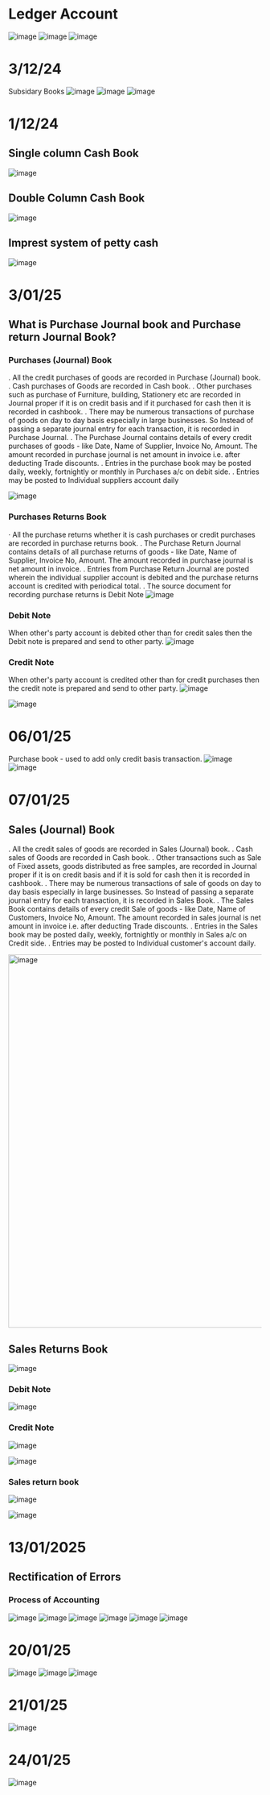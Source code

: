 # Ledger Account
![image](https://github.com/user-attachments/assets/3ca775df-992e-4d45-a51b-e77f3d607d4d)
![image](https://github.com/user-attachments/assets/a67756ac-b5b3-45f8-9191-fe3f96ed6349)
![image](https://github.com/user-attachments/assets/62ddb914-2d8c-402b-8316-2af1dd133c69)

# 3/12/24
Subsidary Books
![image](https://github.com/user-attachments/assets/6dc253b4-3e06-4f3f-9cc5-9f1d6052d588)
![image](https://github.com/user-attachments/assets/eb4baf8d-35c8-45cf-8e2e-61e97fb84a4e)
![image](https://github.com/user-attachments/assets/30b40d1d-12f7-4f84-bd0d-81c59bf9d0ff)

# 1/12/24
## Single column Cash Book
![image](https://github.com/user-attachments/assets/3da77311-ff37-4d33-89ba-10e3a2e76bf2)

## Double Column Cash Book
![image](https://github.com/user-attachments/assets/ed531aee-c33d-4b54-a4d1-94efa8db5f31)

## Imprest system of petty cash
![image](https://github.com/user-attachments/assets/e7906fc8-9838-4f5a-ba47-1371728826ad)

# 3/01/25
## What is Purchase Journal book and Purchase return Journal Book?
### Purchases (Journal) Book
. All the credit purchases of goods are recorded in Purchase (Journal) book.
. Cash purchases of Goods are recorded in Cash book.
. Other purchases such as purchase of Furniture, building, Stationery etc are recorded in Journal
proper if it is on credit basis and if it purchased for cash then it is recorded in cashbook.
. There may be numerous transactions of purchase of goods on day to day basis especially in large
businesses. So Instead of passing a separate journal entry for each transaction, it is recorded in
Purchase Journal.
. The Purchase Journal contains details of every credit purchases of goods - like Date, Name of
Supplier, Invoice No, Amount. The amount recorded in purchase journal is net amount in invoice
i.e. after deducting Trade discounts.
. Entries in the purchase book may be posted daily, weekly, fortnightly or monthly in Purchases a/c
on debit side.
. Entries may be posted to Individual suppliers account daily

![image](https://github.com/user-attachments/assets/39f263d8-a6ae-4590-9829-23899d7081cd)

### Purchases Returns Book
· All the purchase returns whether it is cash purchases or credit purchases are recorded in purchase
returns book.
. The Purchase Return Journal contains details of all purchase returns of goods - like Date, Name of
Supplier, Invoice No, Amount. The amount recorded in purchase journal is net amount in invoice.
. Entries from Purchase Return Journal are posted wherein the individual supplier account is debited and
the purchase returns account is credited with periodical total.
. The source document for recording purchase returns is Debit Note
![image](https://github.com/user-attachments/assets/6ea85a0e-eb4f-428f-82c5-9d172f6cbea4)

### Debit Note
When other's party account is debited other than for credit sales then the Debit note is prepared and send
to other party.
![image](https://github.com/user-attachments/assets/97b1a21d-5ff3-4757-8af0-1354464a8cbe)

### Credit Note
When other's party account is credited other than for credit purchases then the credit note is prepared and
send to other party.
![image](https://github.com/user-attachments/assets/33eb5d9c-d8c6-4655-a0f7-cebc1f513c7d)

![image](https://github.com/user-attachments/assets/ef6677ae-0f43-48ec-b1f9-634dafeb4a4d)

# 06/01/25

Purchase book - used to add only credit basis transaction.
![image](https://github.com/user-attachments/assets/a8a372e9-7ebe-4990-a661-0ecd9821bd66)
![image](https://github.com/user-attachments/assets/c5bb7e49-7825-43b0-8d99-4ef93a1c9abe)

# 07/01/25
## Sales (Journal) Book
. All the credit sales of goods are recorded in Sales (Journal) book.
. Cash sales of Goods are recorded in Cash book.
. Other transactions such as Sale of Fixed assets, goods distributed as free samples, are recorded in
Journal proper if it is on credit basis and if it is sold for cash then it is recorded in cashbook.
. There may be numerous transactions of sale of goods on day to day basis especially in large
businesses. So Instead of passing a separate journal entry for each transaction, it is recorded in Sales
Book.
. The Sales Book contains details of every credit Sale of goods - like Date, Name of Customers, Invoice
No, Amount. The amount recorded in sales journal is net amount in invoice i.e. after deducting Trade
discounts.
. Entries in the Sales book may be posted daily, weekly, fortnightly or monthly in Sales a/c on Credit
side.
. Entries may be posted to Individual customer's account daily.

<img width="741" alt="image" src="https://github.com/user-attachments/assets/b27c5c5c-1d1b-4019-a02b-102c62099b70" />

## Sales Returns Book
![image](https://github.com/user-attachments/assets/73a81f1e-57ed-4fe2-a585-3e1ad3dad0d3)
### Debit Note
![image](https://github.com/user-attachments/assets/8cb96f96-eb44-4beb-b963-f8ad436f1995)
### Credit Note
![image](https://github.com/user-attachments/assets/77de89f8-373b-46d3-95a1-1a1a9d46980b)

![image](https://github.com/user-attachments/assets/8c63df22-8e63-463c-b1b6-b75333cf0703)
### Sales return book
![image](https://github.com/user-attachments/assets/1c7850b6-b902-404f-806f-29e8d241d89c)

![image](https://github.com/user-attachments/assets/8cfce4de-d59b-4a5d-81c5-8dba797c04e3)

# 13/01/2025

## Rectification of Errors
### Process of Accounting
![image](https://github.com/user-attachments/assets/fef7babb-fae3-48a2-bd39-dd06634b46a6)
![image](https://github.com/user-attachments/assets/86c50a50-6de3-4a65-9c69-37332ea4ac6b)
![image](https://github.com/user-attachments/assets/0e9da006-7a1a-4a47-a557-52394e27331e)
![image](https://github.com/user-attachments/assets/458cc197-b28b-4f41-9fe3-6141090ffd04)
![image](https://github.com/user-attachments/assets/8f754847-26f4-4b4e-8fde-186b81594733)
![image](https://github.com/user-attachments/assets/705ac075-c324-419b-809a-806a15eb0a04)


# 20/01/25
![image](https://github.com/user-attachments/assets/d8dc218e-37b5-4afc-9456-8f44738bb259)
![image](https://github.com/user-attachments/assets/02a66228-f140-4cd4-b2cb-3b8257d22750)
![image](https://github.com/user-attachments/assets/1845a0d4-3eda-4b0d-bbd6-928a5b99c49a)


# 21/01/25
![image](https://github.com/user-attachments/assets/d9c7dd48-238d-4a1b-968a-3082f6a43139)

# 24/01/25
![image](https://github.com/user-attachments/assets/cda80a2f-2b5c-4ffa-974d-3202028748f3)



